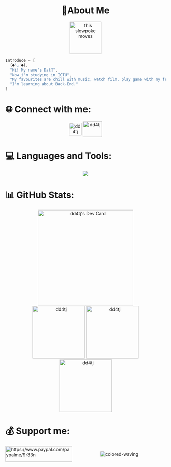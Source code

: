 
<h1 align="center"> 💫About Me </h1>
<div id="header" align="center">
  <img src="https://media.giphy.com/media/M9gbBd9nbDrOTu1Mqx/giphy.gif" alt="this slowpoke moves" width="100"/> <br>
</div>  

```js
Introduce = [   
  (●'◡'●),  
  "Hi! My name's Dat🌝",   
  "Now i'm studying in ICTU",  
  "My favourites are chill with music, watch film, play game with my friends and code",  
  "I'm learning about Back-End."  
]
```
###

<h1 align="left">🌐 Connect with me:</h1>
<p align="center">
<a href="https://www.facebook.com/dd4tj" target="_blank"><img align="center" src="https://raw.githubusercontent.com/rahuldkjain/github-profile-readme-generator/master/src/images/icons/Social/facebook.svg" alt="dd4tj" height="40" width="40" /></a>
<a href="https://discord.com/users/968119621544710195" target="_blank"><img align="center" src="https://raw.githubusercontent.com/rahuldkjain/github-profile-readme-generator/master/src/images/icons/Social/discord.svg" alt="dd4tj" height="50" width="60" /></a>
</p>

<h1 align="left">💻 Languages and Tools:</h1>
<p align="center"> 
  <img src="https://skillicons.dev/icons?i=js,ts,c,cpp,cloudflare,java,express,figma,github,heroku,html,css,bootstrap,jquery,md,mongodb,mysql,nodejs,powershell,redis,stackoverflow,svg,vscode,gcp,githubactions&theme=dark" />
</p>  
 
###
 
<h1 align="left">📊 GitHub Stats:</h1>
<div align="center">
<a href="https://app.daily.dev/dd4tj"><img align="center" src="https://api.daily.dev/devcards/1e65c3cad50944da8fe8819fa0ed1491.png?r=jqh" width="300" alt="dd4tj's Dev Card"/></a>
</div> 
<div align="center">
  <img height="165em" src="https://github-readme-stats.vercel.app/api?username=dd4tj&hide_border=false&show_icons=true&theme=react&include_all_commits=true&count_private=true" alt="dd4tj" />
  <img height="165em" src="https://github-readme-streak-stats.herokuapp.com/?user=dd4tj&hide_border=false&theme=react&count_private=true" alt="dd4tj" />
</div>
  
<div align="center">
  <img height="165em" src="https://github-readme-stats.vercel.app/api/top-langs?username=dd4tj&hide_border=false&show_icons=true&theme=react&include_all_commits=true&layout=compact&count_private=true" alt="dd4tj" />
</div> 




<h1 align="left">💰 Support me:</h1>
<p>
  <a href="https://www.paypal.com/paypalme/9r33n"> <img align="left" src="https://cdn.buymeacoffee.com/buttons/v2/default-yellow.png" height="50" width="210" alt="https://www.paypal.com/paypalme/9r33n" /></a>
</p>
<br>


<footer align="center">
  <img align="center" alt="colored-waving" src="https://capsule-render.vercel.app/api?type=waving&color=gradient&height=200&section=footer" />
</footer>
